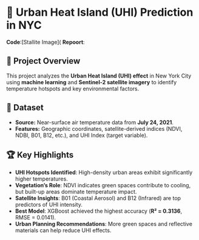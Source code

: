 # 🌆 Urban Heat Island (UHI) Prediction in NYC
**Code**:[Stallite Image](
**Repoort**:

## 📌 Project Overview
This project analyzes the **Urban Heat Island (UHI) effect** in New York City using **machine learning** and **Sentinel-2 satellite imagery** to identify temperature hotspots and key environmental factors.

## 📂 Dataset
- **Source:** Near-surface air temperature data from **July 24, 2021**.
- **Features:** Geographic coordinates, satellite-derived indices (NDVI, NDBI, B01, B12, etc.), and UHI Index (target variable).

## 🏆 Key Highlights
- **UHI Hotspots Identified**: High-density urban areas exhibit significantly higher temperatures.
- **Vegetation’s Role**: NDVI indicates green spaces contribute to cooling, but built-up areas dominate temperature impact.
- **Satellite Insights**: B01 (Coastal Aerosol) and B12 (Infrared) are top predictors of UHI intensity.
- **Best Model**: XGBoost achieved the highest accuracy (**R² = 0.3136**, RMSE = 0.0141).
- **Urban Planning Recommendations**: More green spaces and reflective materials can help reduce UHI effects.
